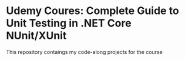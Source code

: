 # Udemy Coures: Complete Guide to Unit Testing in .NET Core NUnit/XUnit
This repository contaings my code-along projects for the course

